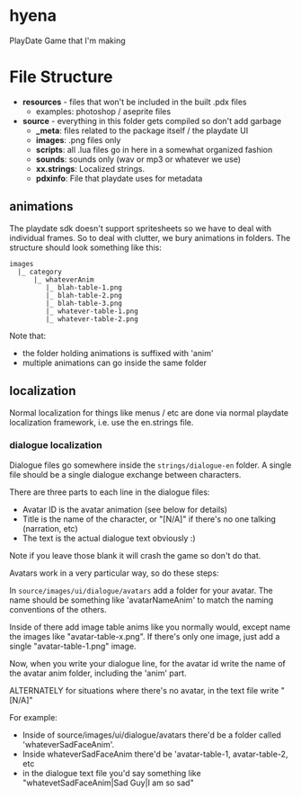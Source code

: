 # hyena
PlayDate Game that I'm making

# File Structure

* **resources** - files that won't be included in the built .pdx files
    * examples: photoshop / aseprite files 
* **source** - everything in this folder gets compiled so don't add garbage
    * **_meta**: files related to the package itself / the playdate UI
    * **images**: .png files only
    * **scripts**: all .lua files go in here in a somewhat organized fashion
    * **sounds**: sounds only (wav or mp3 or whatever we use)
    * **xx.strings**: Localized strings.  
    * **pdxinfo**: File that playdate uses for metadata

## animations 

The playdate sdk doesn't support spritesheets so we have to deal with individual frames. 
So to deal with clutter, we bury animations in folders.  The structure should look something like this:

```
images
  |_ category
      |_ whateverAnim 
         |_ blah-table-1.png
         |_ blah-table-2.png
         |_ blah-table-3.png
         |_ whatever-table-1.png 
         |_ whatever-table-2.png 
```

Note that:
* the folder holding animations is suffixed with 'anim'
* multiple animations can go inside the same folder

## localization

Normal localization for things like menus / etc are done via normal playdate localization framework, i.e. use the en.strings file.  

### dialogue localization

Dialogue files go somewhere inside the `strings/dialogue-en` folder.  A single file should be a single dialogue exchange between characters.  

There are three parts to each line in the dialogue files:

* Avatar ID is the avatar animation (see below for details)
* Title is the name of the character, or "[N/A]" if there's no one talking (narration, etc)
* The text is the actual dialogue text obviously :)

Note if you leave those blank it will crash the game so don't do that. 

Avatars work in a very particular way, so do these steps:

In `source/images/ui/dialogue/avatars` add a folder for your avatar.  The name should be something like 'avatarNameAnim' to match the naming conventions of the others.  

Inside of there add image table anims like you normally would, except name the images like "avatar-table-x.png".  If there's only one image, just add a single "avatar-table-1.png" image.  

Now, when you write your dialogue line, for the avatar id write the name of the avatar anim folder, including the 'anim' part.  

ALTERNATELY for situations where there's no avatar, in the text file write "[N/A]"


For example:

* Inside of source/images/ui/dialogue/avatars there'd be a folder called 'whateverSadFaceAnim'.
* Inside whateverSadFaceAnim there'd be 'avatar-table-1, avatar-table-2, etc
* in the dialogue text file you'd say something like "whatevetSadFaceAnim|Sad Guy|I am so sad"


